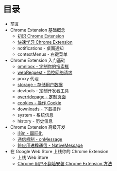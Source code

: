 # 目录

* [前言](../README.md)
* Chrome Extension 基础概念
  * [初识 Chrome Extension](./overview/index.md)
  * [快速学习 Chrome Extension](./overview/quickstart.md)
  * notifications - 桌面通知
  * contextMenus - 右键菜单
* Chrome Extension 入门基础
  * [omnibox - 定制你的搜索框](./basics/omnibox.md)
  * [webRequest - 监控网络请求](./basics/webRequest.md)
  * proxy 代理
  * [storage - 存储用户数据](./basics/storage.md)
  * devtools - 定制开发者工具
  * [overridepage - 定制页面](./basics/override.md)
  * [cookies - 操作 Cookie](./basics/cookies.md)
  * [downloads - 下载操作](./basics/downloads.md)
  * system - 系统信息
  * history - 历史信息
* Chrome Extension 高级开发
  * [i18n - 国际化](./advanced/i18n.md)
  * [通信机制 - onMessage](./advanced/connect.md)
  * [跨应用进程通信 - NativeMessage](./advanced/nativemessage.md)
* 在 Google Web Store 上线你的 Chrome Extension
  * 上线 Web Store
  * [Chrome 用户不翻墙安装 Chrome Extension 方法](./publish/install_with_gfw.md)
